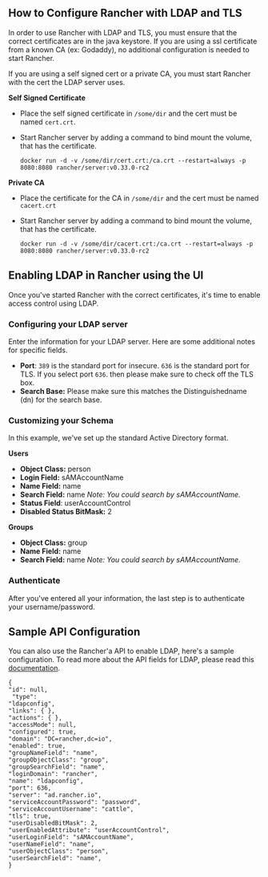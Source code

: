 ## How to Configure Rancher with LDAP and TLS

In order to use Rancher with LDAP and TLS, you must ensure that the correct certificates are in the java keystore. If you are using a ssl certificate from a known CA (ex: Godaddy), no additional configuration is needed to start Rancher. 

If you are using a self signed cert or a private CA, you must start Rancher with the cert the LDAP server uses.

**Self Signed Certificate**
 
* Place the self signed certificate in ```/some/dir``` and the cert must be named ```cert.crt```.
* Start Rancher server by adding a command to bind mount the volume, that has the certificate.

  ```docker run -d -v /some/dir/cert.crt:/ca.crt --restart=always -p 8080:8080 rancher/server:v0.33.0-rc2```

**Private CA**
* Place the certificate for the CA in ```/some/dir``` and the cert must be named ```cacert.crt```
* Start Rancher server by adding a command to bind mount the volume, that has the certificate.

     ```docker run -d -v /some/dir/cacert.crt:/ca.crt --restart=always -p 8080:8080 rancher/server:v0.33.0-rc2```

## Enabling LDAP in Rancher using the UI

Once you've started Rancher with the correct certificates, it's time to enable access control using LDAP. 

### Configuring your LDAP server

Enter the information for your LDAP server. Here are some additional notes for specific fields.

* **Port**: `389` is the standard port for insecure. `636` is the standard port for TLS. If you select port `636`. then please make sure to check off the TLS box.
* **Search Base:** Please make sure this matches the Distinguishedname (dn) for the search base.


### Customizing your Schema

In this example, we've set up the standard Active Directory format.

**Users**
* **Object Class:** person
* **Login Field:** sAMAccountName
* **Name Field:** name
* **Search Field:** name   _Note: You could search by sAMAccountName._
* **Status Field**: userAccountControl
* **Disabled Status BitMask:** 2

**Groups**
* **Object Class:** group
* **Name Field:** name
* **Search Field:** name _Note: You could search by sAMAccountName._

### Authenticate

After you've entered all your information, the last step is to authenticate your username/password. 

## Sample API Configuration

You can also use the Rancher'a API to enable LDAP, here's a sample configuration. To read more about the API fields for LDAP, please read this [documentation](https://github.com/rancher/rancher/wiki/Ldap-Auth-Configuration).

```
{
"id": null,
 "type":
"ldapconfig",
"links": { },
"actions": { },
"accessMode": null,
"configured": true,
"domain": "DC=rancher,dc=io",
"enabled": true,
"groupNameField": "name",
"groupObjectClass": "group",
"groupSearchField": "name",
"loginDomain": "rancher",
"name": "ldapconfig",
"port": 636,
"server": "ad.rancher.io",
"serviceAccountPassword": "password",
"serviceAccountUsername": "cattle",
"tls": true,
"userDisabledBitMask": 2,
"userEnabledAttribute": "userAccountControl",
"userLoginField": "sAMAccountName",
"userNameField": "name",
"userObjectClass": "person",
"userSearchField": "name",
}
```